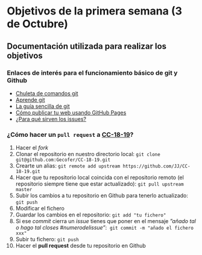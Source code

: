 # Objetivos de la primera semana (3 de Octubre)

## Documentación utilizada para realizar los objetivos

### Enlaces de interés para el funcionamiento básico de git y Github

 - [Chuleta de comandos git](https://elbauldelprogramador.com/mini-tutorial-y-chuleta-de-comandos-git/)
- [Aprende git](https://github.com/JJ/aprende-git)
- [La guía sencilla de git](http://rogerdudler.github.io/git-guide/index.es.html)
- [Cómo publicar tu web usando GitHub Pages](https://devcode.la/tutoriales/publicar-tu-web-usando-github-pages/)
- [¿Para qué sirven los issues?](https://guides.github.com/features/issues/)


### ¿Cómo hacer un `pull request` a [CC-18-19](https://github.com/JJ/CC-18-19)?

1. Hacer el *fork*
2. Clonar el repositorio en nuestro directorio local: `git clone git@github.com:Gecofer/CC-18-19.git`
3. Crearte un alias: `git remote add upstream https://github.com/JJ/CC-18-19.git`
4. Hacer que tu repositorio local coincida con el repositorio remoto (el repositorio siempre tiene que estar actualizado): `git pull upstream master`
5. Subir los cambios a tu repositorio en Github para tenerlo actualizado: `git push`
6. Modificar el fichero
7. Guardar los cambios en el repositorio: `git add "tu fichero"`
8. Si ese *commit* cierra un *issue* tienes que poner en el mensaje *”añado tal o hago tal closes #numerodelissue”*:  `git commit -m "añado el fichero xxx"`
9. Subir tu fichero: `git push`
10. Hacer el **pull request** desde tu repositorio en Github
